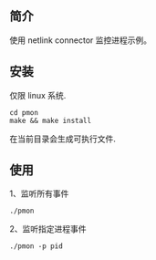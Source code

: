 ## 简介

使用 netlink connector 监控进程示例。

## 安装

仅限 linux 系统.

```shell
cd pmon
make && make install
```

在当前目录会生成可执行文件.


## 使用

1、监听所有事件

```shell
./pmon
```

2、监听指定进程事件

```shell
./pmon -p pid
```

